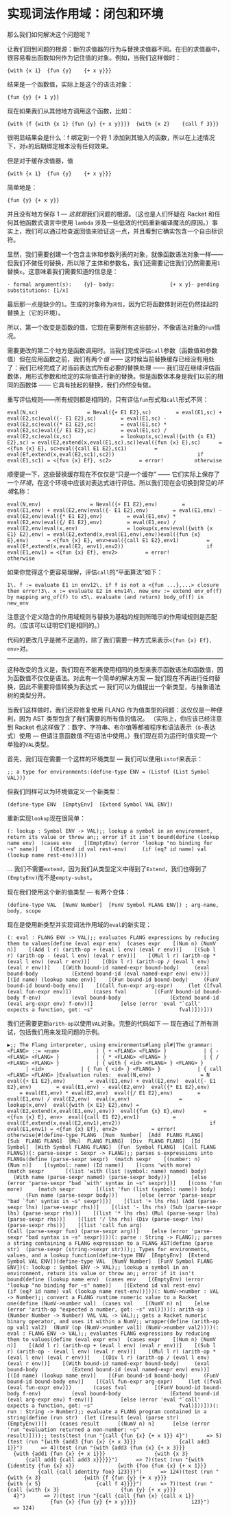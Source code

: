 # 实现词法作用域：闭包和环境

那么我们如何解决这个问题呢？

让我们回到问题的根源：新的求值器的行为与替换求值器不同。在旧的求值器中，很容易看出函数如何作为记住值的对象。例如，当我们这样做时：

```
{with {x 1}  {fun {y}    {+ x y}}}
```

结果是一个函数值，实际上是这个的语法对象：

```
{fun {y} {+ 1 y}}
```

现在如果我们从其他地方调用这个函数，比如：

```
{with {f {with {x 1} {fun {y} {+ x y}}}}  {with {x 2}    {call f 3}}}
```

很明显结果会是什么：f 绑定到一个将 1 添加到其输入的函数，所以在上述情况下，对`x`的后期绑定根本没有任何效果。

但是对于缓存求值器，值

```
{with {x 1}  {fun {y}    {+ x y}}}
```

简单地是：

```
{fun {y} {+ x y}}
```

并且没有地方保存 1 — *这就是*我们问题的根源。（这也是人们怀疑在 Racket 和任何其他函数式语言中使用 `lambda` 涉及一些低效的代码重新编译魔法的原因。）事实上，我们可以通过检查返回值来验证这一点，并且看到它确实包含一个自由标识符。

显然，我们需要创建一个包含主体和参数列表的对象，就像函数语法对象一样——但我们不做任何替换，所以除了主体和参数名，我们还需要记住我们仍然需要用`1`替换`x`。这意味着我们需要知道的信息是：

```
- formal argument(s):    {y}- body:                  {+ x y}- pending substitutions: [1/x]
```

最后那一点是缺少的`1`。生成的对象称为`闭包`，因为它将函数体封闭在仍然挂起的替换上（它的环境）。

所以，第一个改变是函数的值，它现在需要所有这些部分，不像语法对象的`Fun`情况。

需要更改的第二个地方是函数调用时。当我们完成评估`call`参数（函数值和参数值）但在应用函数之前，我们有两个*值* —— 这时候当前替换缓存已经没有用处了：我们已经完成了对当前表达式所有必要的替换处理 —— 我们现在继续评估函数体，用形式参数和给定的实际值进行新的替换。但是函数体本身是我们以前的相同的函数体 —— 它具有挂起的替换，我们*仍然*没有做。

重写评估规则——所有规则都是相同的，只有评估`fun`形式和`call`形式不同：

```
eval(N,sc)                = Neval({+ E1 E2},sc)        = eval(E1,sc) + eval(E2,sc)eval({- E1 E2},sc)        = eval(E1,sc) - eval(E2,sc)eval({* E1 E2},sc)        = eval(E1,sc) * eval(E2,sc)eval({/ E1 E2},sc)        = eval(E1,sc) / eval(E2,sc)eval(x,sc)                = lookup(x,sc)eval({with {x E1} E2},sc) = eval(E2,extend(x,eval(E1,sc),sc))eval({fun {x} E},sc)      = <{fun {x} E}, sc>eval({call E1 E2},sc1)         = eval(Ef,extend(x,eval(E2,sc1),sc2))                           if eval(E1,sc1) = <{fun {x} Ef}, sc2>         = error!          otherwise
```

顺便提一下，这些替换缓存现在不仅仅是“只是一个缓存” —— 它们实际上保存了一个*环境*，在这个环境中应该对表达式进行评估。所以我们现在会切换到常见的*环境*名称：

```
eval(N,env)                = Neval({+ E1 E2},env)        = eval(E1,env) + eval(E2,env)eval({- E1 E2},env)        = eval(E1,env) - eval(E2,env)eval({* E1 E2},env)        = eval(E1,env) * eval(E2,env)eval({/ E1 E2},env)        = eval(E1,env) / eval(E2,env)eval(x,env)                = lookup(x,env)eval({with {x E1} E2},env) = eval(E2,extend(x,eval(E1,env),env))eval({fun {x} E},env)      = <{fun {x} E}, env>eval({call E1 E2},env1)         = eval(Ef,extend(x,eval(E2, env1),env2))                           if eval(E1,env1) = <{fun {x} Ef}, env2>         = error!          otherwise
```

如果你觉得这个更容易理解，评估`call`的“平面算法”如下：

```
1\. f := evaluate E1 in env12\. if f is not a <{fun ...},...> closure then error!3\. x := evaluate E2 in env14\. new_env := extend env_of(f) by mapping arg_of(f) to x5\. evaluate (and return) body_of(f) in new_env
```

注意这个定义隐含的作用域规则与替换为基础的规则所暗示的作用域规则是匹配的。（应该可以证明它们是相同的。）

代码的更改几乎是微不足道的，除了我们需要一种方式来表示`<{fun {x} Ef}, env>`对。

* * *

这种改变的含义是，我们现在不能再使用相同的类型来表示函数语法和函数值，因为函数值不仅仅是语法。对此有一个简单的解决方案 — 我们现在不再进行任何替换，因此不需要将值转换为表达式 — 我们可以为值提出一个新类型，与抽象语法树的类型分开。

当我们这样做时，我们还将修复使用 FLANG 作为值类型的问题：这仅仅是一种便利，因为 AST 类型包含了我们需要的所有值的情况。 （实际上，你应该已经注意到 Racket 也这样做了：数字、字符串、布尔值等都被程序和语法表示（s-表达式）使用 — 但请注意函数值*不*在语法中使用。）我们现在将为运行时值实现一个单独的`VAL`类型。

首先，我们现在需要一个这样的环境类型 — 我们可以使用`Listof`来表示：

```
;; a type for environments:(define-type ENV = (Listof (List Symbol VAL)))
```

但我们同样可以为环境值定义一个新类型：

```
(define-type ENV  [EmptyEnv]  [Extend Symbol VAL ENV])
```

重新实现`lookup`现在很简单：

```
(: lookup : Symbol ENV -> VAL);; lookup a symbol in an environment, return its value or throw an;; error if it isn't bound(define (lookup name env)  (cases env    [(EmptyEnv) (error 'lookup "no binding for ~s" name)]    [(Extend id val rest-env)     (if (eq? id name) val (lookup name rest-env))]))
```

… 我们不需要`extend`，因为我们从类型定义中得到了`Extend`，我们也得到了`(EmptyEnv)`而不是`empty-subst`。

现在我们使用这个新的值类型 — 有两个变体：

```
(define-type VAL  [NumV Number]  [FunV Symbol FLANG ENV]) ; arg-name, body, scope
```

现在是使用新类型并实现词法作用域的`eval`的新实现：

```
(: eval : FLANG ENV -> VAL);; evaluates FLANG expressions by reducing them to values(define (eval expr env)  (cases expr    [(Num n) (NumV n)]    [(Add l r) (arith-op + (eval l env) (eval r env))]    [(Sub l r) (arith-op - (eval l env) (eval r env))]    [(Mul l r) (arith-op * (eval l env) (eval r env))]    [(Div l r) (arith-op / (eval l env) (eval r env))]    [(With bound-id named-expr bound-body)     (eval bound-body           (Extend bound-id (eval named-expr env) env))]    [(Id name) (lookup name env)]    [(Fun bound-id bound-body)     (FunV bound-id bound-body env)]    [(Call fun-expr arg-expr)     (let ([fval (eval fun-expr env)])       (cases fval         [(FunV bound-id bound-body f-env)          (eval bound-body                (Extend bound-id (eval arg-expr env) f-env))]         [else (error 'eval "`call' expects a function, got: ~s"                            fval)]))]))
```

我们还需要更新`arith-op`以使用`VAL`对象。完整的代码如下 — 现在通过了所有测试，包括我们用来发现问题的示例。

```
▶;; The Flang interpreter, using environments#lang pl#|The grammar:  <FLANG> ::= <num>            | { + <FLANG> <FLANG> }            | { - <FLANG> <FLANG> }            | { * <FLANG> <FLANG> }            | { / <FLANG> <FLANG> }            | { with { <id> <FLANG> } <FLANG> }            | <id>            | { fun { <id> } <FLANG> }            | { call <FLANG> <FLANG> }Evaluation rules:  eval(N,env)                = N  eval({+ E1 E2},env)        = eval(E1,env) + eval(E2,env)  eval({- E1 E2},env)        = eval(E1,env) - eval(E2,env)  eval({* E1 E2},env)        = eval(E1,env) * eval(E2,env)  eval({/ E1 E2},env)        = eval(E1,env) / eval(E2,env)  eval(x,env)                = lookup(x,env)  eval({with {x E1} E2},env) = eval(E2,extend(x,eval(E1,env),env))  eval({fun {x} E},env)      = <{fun {x} E}, env>  eval({call E1 E2},env1)           = eval(Ef,extend(x,eval(E2,env1),env2))                             if eval(E1,env1) = <{fun {x} Ef}, env2>           = error!          otherwise|#(define-type FLANG  [Num  Number]  [Add  FLANG FLANG]  [Sub  FLANG FLANG]  [Mul  FLANG FLANG]  [Div  FLANG FLANG]  [Id   Symbol]  [With Symbol FLANG FLANG]  [Fun  Symbol FLANG]  [Call FLANG FLANG])(: parse-sexpr : Sexpr -> FLANG);; parses s-expressions into FLANGs(define (parse-sexpr sexpr)  (match sexpr    [(number: n)    (Num n)]    [(symbol: name) (Id name)]    [(cons 'with more)     (match sexpr       [(list 'with (list (symbol: name) named) body)        (With name (parse-sexpr named) (parse-sexpr body))]       [else (error 'parse-sexpr "bad `with' syntax in ~s" sexpr)])]    [(cons 'fun more)     (match sexpr       [(list 'fun (list (symbol: name)) body)        (Fun name (parse-sexpr body))]       [else (error 'parse-sexpr "bad `fun' syntax in ~s" sexpr)])]    [(list '+ lhs rhs) (Add (parse-sexpr lhs) (parse-sexpr rhs))]    [(list '- lhs rhs) (Sub (parse-sexpr lhs) (parse-sexpr rhs))]    [(list '* lhs rhs) (Mul (parse-sexpr lhs) (parse-sexpr rhs))]    [(list '/ lhs rhs) (Div (parse-sexpr lhs) (parse-sexpr rhs))]    [(list 'call fun arg)                       (Call (parse-sexpr fun) (parse-sexpr arg))]    [else (error 'parse-sexpr "bad syntax in ~s" sexpr)]))(: parse : String -> FLANG);; parses a string containing a FLANG expression to a FLANG AST(define (parse str)  (parse-sexpr (string->sexpr str)));; Types for environments, values, and a lookup function(define-type ENV  [EmptyEnv]  [Extend Symbol VAL ENV])(define-type VAL  [NumV Number]  [FunV Symbol FLANG ENV])(: lookup : Symbol ENV -> VAL);; lookup a symbol in an environment, return its value or throw an;; error if it isn't bound(define (lookup name env)  (cases env    [(EmptyEnv) (error 'lookup "no binding for ~s" name)]    [(Extend id val rest-env)     (if (eq? id name) val (lookup name rest-env))]))(: NumV->number : VAL -> Number);; convert a FLANG runtime numeric value to a Racket one(define (NumV->number val)  (cases val    [(NumV n) n]    [else (error 'arith-op "expected a number, got: ~s" val)]))(: arith-op : (Number Number -> Number) VAL VAL -> VAL);; gets a Racket numeric binary operator, and uses it within a NumV;; wrapper(define (arith-op op val1 val2)  (NumV (op (NumV->number val1) (NumV->number val2))))(: eval : FLANG ENV -> VAL);; evaluates FLANG expressions by reducing them to values(define (eval expr env)  (cases expr    [(Num n) (NumV n)]    [(Add l r) (arith-op + (eval l env) (eval r env))]    [(Sub l r) (arith-op - (eval l env) (eval r env))]    [(Mul l r) (arith-op * (eval l env) (eval r env))]    [(Div l r) (arith-op / (eval l env) (eval r env))]    [(With bound-id named-expr bound-body)     (eval bound-body           (Extend bound-id (eval named-expr env) env))]    [(Id name) (lookup name env)]    [(Fun bound-id bound-body)     (FunV bound-id bound-body env)]    [(Call fun-expr arg-expr)     (let ([fval (eval fun-expr env)])       (cases fval         [(FunV bound-id bound-body f-env)          (eval bound-body                (Extend bound-id (eval arg-expr env) f-env))]         [else (error 'eval "`call' expects a function, got: ~s"                            fval)]))]))(: run : String -> Number);; evaluate a FLANG program contained in a string(define (run str)  (let ([result (eval (parse str) (EmptyEnv))])    (cases result      [(NumV n) n]      [else (error 'run "evaluation returned a non-number: ~s"                   result)])));; tests(test (run "{call {fun {x} {+ x 1}} 4}")      => 5)(test (run "{with {add3 {fun {x} {+ x 3}}}              {call add3 1}}")      => 4)(test (run "{with {add3 {fun {x} {+ x 3}}}              {with {add1 {fun {x} {+ x 1}}}                {with {x 3}                  {call add1 {call add3 x}}}}}")      => 7)(test (run "{with {identity {fun {x} x}}              {with {foo {fun {x} {+ x 1}}}                {call {call identity foo} 123}}}")      => 124)(test (run "{with {x 3}              {with {f {fun {y} {+ x y}}}                {with {x 5}                  {call f 4}}}}")      => 7)(test (run "{call {with {x 3}                    {fun {y} {+ x y}}}                  4}")      => 7)(test (run "{call {call {fun {x} {call x 1}}                        {fun {x} {fun {y} {+ x y}}}}                  123}")      => 124)
```
